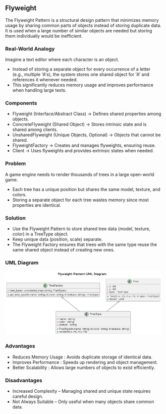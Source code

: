 ## Flyweight

The Flyweight Pattern is a structural design pattern that minimizes memory usage by sharing common parts of objects instead of storing duplicate data. It is used when a large number of similar objects are needed but storing them individually would be inefficient.

### Real-World Analogy
Imagine a text editor where each character is an object.

- Instead of storing a separate object for every occurrence of a letter (e.g., multiple 'A's), the system stores one shared object for 'A' and references it whenever needed.
- This significantly reduces memory usage and improves performance when handling large texts.

### Components

- Flyweight (Interface/Abstract Class) → Defines shared properties among objects.
- ConcreteFlyweight (Shared Object) → Stores intrinsic state and is shared among clients.
- UnsharedFlyweight (Unique Objects, Optional) → Objects that cannot be shared.
- FlyweightFactory → Creates and manages flyweights, ensuring reuse.
- Client → Uses flyweights and provides extrinsic states when needed.

### Problem
A game engine needs to render thousands of trees in a large open-world game.

- Each tree has a unique position but shares the same model, texture, and colors.
- Storing a separate object for each tree wastes memory since most properties are identical.

### Solution

- Use the Flyweight Pattern to store shared tree data (model, texture, color) in a TreeType object.
- Keep unique data (position, scale) separate.
- The Flyweight Factory ensures that trees with the same type reuse the same shared object instead of creating new ones.

### UML Diagram

<p align="center">
  <img src="../../out/Structural_Design_Pattern/Flyweight/flyweight/flyweight.png">
</p>

### Advantages
- Reduces Memory Usage : Avoids duplicate storage of identical data.
- Improves Performance : Speeds up rendering and object management.
- Better Scalability : Allows large numbers of objects to exist efficiently.

### Disadvantages
- Increased Complexity – Managing shared and unique state requires careful design.
- Not Always Suitable – Only useful when many objects share common data.
